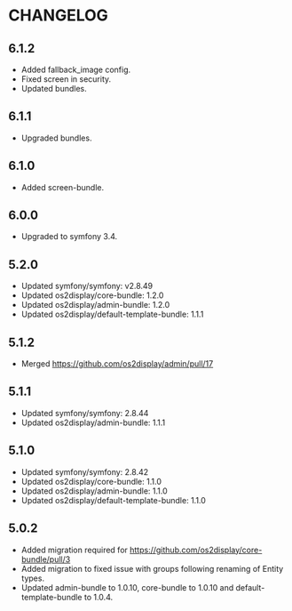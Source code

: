 # CHANGELOG

## 6.1.2

* Added fallback_image config.
* Fixed screen in security.
* Updated bundles.

## 6.1.1

* Upgraded bundles.

## 6.1.0

* Added screen-bundle.

## 6.0.0

* Upgraded to symfony 3.4.

## 5.2.0

* Updated symfony/symfony: v2.8.49
* Updated os2display/core-bundle: 1.2.0
* Updated os2display/admin-bundle: 1.2.0
* Updated os2display/default-template-bundle: 1.1.1

## 5.1.2

* Merged https://github.com/os2display/admin/pull/17

## 5.1.1

* Updated symfony/symfony: 2.8.44
* Updated os2display/admin-bundle: 1.1.1

## 5.1.0

* Updated symfony/symfony: 2.8.42
* Updated os2display/core-bundle: 1.1.0
* Updated os2display/admin-bundle: 1.1.0
* Updated os2display/default-template-bundle: 1.1.0

## 5.0.2

* Added migration required for https://github.com/os2display/core-bundle/pull/3
* Added migration to fixed issue with groups following renaming of Entity types.
* Updated admin-bundle to 1.0.10, core-bundle to 1.0.10 and default-template-bundle to 1.0.4.
